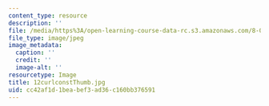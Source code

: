 ```yaml
---
content_type: resource
description: ''
file: /media/https%3A/open-learning-course-data-rc.s3.amazonaws.com/8-02t-electricity-and-magnetism-spring-2005/cc42af1d1beabef3ad36c160bb376591_12curlconstThumb.jpg
file_type: image/jpeg
image_metadata:
  caption: ''
  credit: ''
  image-alt: ''
resourcetype: Image
title: 12curlconstThumb.jpg
uid: cc42af1d-1bea-bef3-ad36-c160bb376591
---
```

